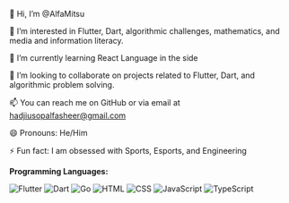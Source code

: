👋 Hi, I’m @AlfaMitsu

👀 I’m interested in Flutter, Dart, algorithmic challenges, mathematics, and media and information literacy.

🌱 I’m currently learning React Language in the side

💞️ I’m looking to collaborate on projects related to Flutter, Dart, and algorithmic problem solving.

📫 You can reach me on GitHub or via email at hadjiusopalfasheer@gmail.com

😄 Pronouns: He/Him

⚡ Fun fact: I am obsessed with Sports, Esports, and Engineering

**Programming Languages:**

![Flutter](https://upload.wikimedia.org/wikipedia/commons/1/17/Google-flutter-logo.png)
![Dart](https://upload.wikimedia.org/wikipedia/commons/7/7e/Dart-logo.png)
![Go](https://upload.wikimedia.org/wikipedia/commons/0/05/Go_Logo_Blue.svg)
![HTML](https://upload.wikimedia.org/wikipedia/commons/6/61/HTML5_logo_and_wordmark.svg)
![CSS](https://upload.wikimedia.org/wikipedia/commons/d/d5/CSS3_logo_and_wordmark.svg)
![JavaScript](https://upload.wikimedia.org/wikipedia/commons/6/6a/JavaScript-logo.png)
![TypeScript](https://upload.wikimedia.org/wikipedia/commons/f/f5/Typescript.svg)
